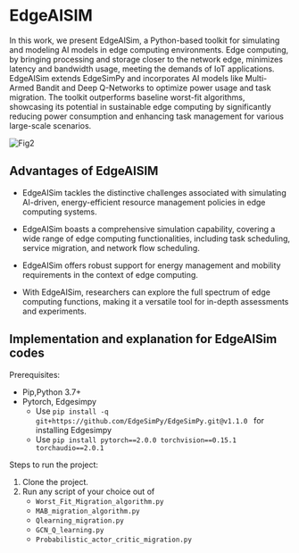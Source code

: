 # EdgeAISIM

In this work, we present EdgeAISim, a Python-based toolkit for simulating and modeling AI models in edge computing environments. Edge computing, by bringing processing and storage closer to the network edge, minimizes latency and bandwidth usage, meeting the demands of IoT applications. EdgeAISim extends EdgeSimPy and incorporates AI models like Multi-Armed Bandit and Deep Q-Networks to optimize power usage and task migration. The toolkit outperforms baseline worst-fit algorithms, showcasing its potential in sustainable edge computing by significantly reducing power consumption and enhancing task management for various large-scale scenarios.


![Fig2](https://github.com/MuhammedGolec/EdgeAISIM/assets/61287653/41509cd3-cb06-437d-b3ef-c8c0642aa3e4)





## Advantages of EdgeAISIM

- EdgeAISim tackles the distinctive challenges associated with simulating AI-driven, energy-efficient resource management policies in edge computing systems.

- EdgeAISim boasts a comprehensive simulation capability, covering a wide range of edge computing functionalities, including task scheduling, service migration, and network flow scheduling.

- EdgeAISim offers robust support for energy management and mobility requirements in the context of edge computing.

- With EdgeAISim, researchers can explore the full spectrum of edge computing functions, making it a versatile tool for in-depth assessments and experiments.








## Implementation and explanation for EdgeAISim codes



Prerequisites:  
* Pip,Python 3.7+  
* Pytorch, Edgesimpy  
  - Use `pip install -q git+https://github.com/EdgeSimPy/EdgeSimPy.git@v1.1.0 ` for installing Edgesimpy
  - Use `pip install pytorch==2.0.0 torchvision==0.15.1 torchaudio==2.0.1`



Steps to run the project:
1. Clone the project.
2. Run any script of your choice out of  
   - ```Worst_Fit_Migration_algorithm.py```  
   - ```MAB_migration_algorithm.py```  
   - ```Qlearning_migration.py```  
   - ```GCN_Q_learning.py```  
   - ```Probabilistic_actor_critic_migration.py```  
